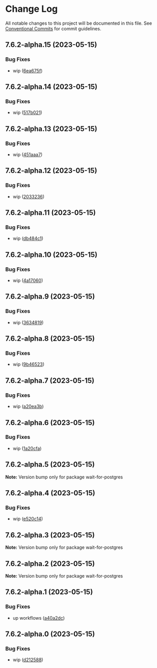 # Change Log

All notable changes to this project will be documented in this file.
See [Conventional Commits](https://conventionalcommits.org) for commit guidelines.

## 7.6.2-alpha.15 (2023-05-15)


### Bug Fixes

* wip ([6ea675f](https://github.com/SocialGouv/docker/commit/6ea675f1aa938d18d281975458ee8f37dc79cc68))





## 7.6.2-alpha.14 (2023-05-15)


### Bug Fixes

* wip ([517b021](https://github.com/SocialGouv/docker/commit/517b021f846166333ea0e160bd57237394d4be08))





## 7.6.2-alpha.13 (2023-05-15)


### Bug Fixes

* wip ([451aaa7](https://github.com/SocialGouv/docker/commit/451aaa72dadf830b65aa82b26d167761ad8008d6))





## 7.6.2-alpha.12 (2023-05-15)


### Bug Fixes

* wip ([2033236](https://github.com/SocialGouv/docker/commit/2033236efb30f1e692a892c3abb904ad15ecc886))





## 7.6.2-alpha.11 (2023-05-15)


### Bug Fixes

* wip ([db484c1](https://github.com/SocialGouv/docker/commit/db484c1c3ede3ed6e2f86fc27bcf63c010793508))





## 7.6.2-alpha.10 (2023-05-15)


### Bug Fixes

* wip ([4a17060](https://github.com/SocialGouv/docker/commit/4a1706073723fe31f062edc097e2e179a27ae712))





## 7.6.2-alpha.9 (2023-05-15)


### Bug Fixes

* wip ([3634819](https://github.com/SocialGouv/docker/commit/3634819e73c82b3fcd8765c6513665544ecdc3a7))





## 7.6.2-alpha.8 (2023-05-15)


### Bug Fixes

* wip ([9b46523](https://github.com/SocialGouv/docker/commit/9b465232f5141945142a6e713cfe048489810711))





## 7.6.2-alpha.7 (2023-05-15)


### Bug Fixes

* wip ([a20ea3b](https://github.com/SocialGouv/docker/commit/a20ea3b4a08bc9e48744ee92af1ae182aed0cdfa))





## 7.6.2-alpha.6 (2023-05-15)


### Bug Fixes

* wip ([1a20cfa](https://github.com/SocialGouv/docker/commit/1a20cfab512641823c2bd737113bbda75da5b5aa))





## 7.6.2-alpha.5 (2023-05-15)

**Note:** Version bump only for package wait-for-postgres





## 7.6.2-alpha.4 (2023-05-15)


### Bug Fixes

* wip ([e520c14](https://github.com/SocialGouv/docker/commit/e520c14d8b542147f38df6614f003e0a35e24830))





## 7.6.2-alpha.3 (2023-05-15)

**Note:** Version bump only for package wait-for-postgres





## 7.6.2-alpha.2 (2023-05-15)

**Note:** Version bump only for package wait-for-postgres





## 7.6.2-alpha.1 (2023-05-15)


### Bug Fixes

* up workflows ([a40a2dc](https://github.com/SocialGouv/docker/commit/a40a2dc58996f8b08a8dd58f4af94c11404120ba))





## 7.6.2-alpha.0 (2023-05-15)


### Bug Fixes

* wip ([d212588](https://github.com/SocialGouv/docker/commit/d212588d02c022d92a1a76a11217ba8d176a0ca9))
